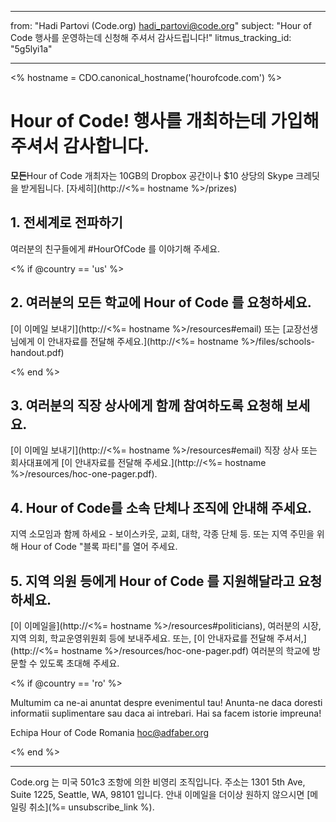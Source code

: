 * * *

from: "Hadi Partovi (Code.org) [&#104;&#x61;&#x64;&#105;&#x5f;&#112;&#x61;&#x72;&#116;&#x6f;&#118;&#x69;&#x40;&#99;&#x6f;&#100;&#x65;&#x2e;&#111;&#x72;&#103;](&#109;&#x61;&#105;&#x6c;&#x74;&#111;&#x3a;&#104;&#x61;&#x64;&#105;&#x5f;&#112;&#x61;&#x72;&#116;&#x6f;&#118;&#x69;&#x40;&#99;&#x6f;&#100;&#x65;&#x2e;&#111;&#x72;&#103;)" subject: "Hour of Code 행사를 운영하는데 신청해 주셔서 감사드립니다!" litmus_tracking_id: "5g5lyi1a"

* * *

<% hostname = CDO.canonical_hostname('hourofcode.com') %>

# Hour of Code! 행사를 개최하는데 가입해 주셔서 감사합니다.

**모든**Hour of Code 개최자는 10GB의 Dropbox 공간이나 $10 상당의 Skype 크레딧을 받게됩니다. [자세히](http://<%= hostname %>/prizes)

## 1. 전세계로 전파하기

여러분의 친구들에게 #HourOfCode 를 이야기해 주세요.

<% if @country == 'us' %>

## 2. 여러분의 모든 학교에 Hour of Code 를 요청하세요.

[이 이메일 보내기](http://<%= hostname %>/resources#email) 또는 [교장선생님에게 이 안내자료를 전달해 주세요.](http://<%= hostname %>/files/schools-handout.pdf)

<% end %>

## 3. 여러분의 직장 상사에게 함께 참여하도록 요청해 보세요.

[이 이메일 보내기](http://<%= hostname %>/resources#email) 직장 상사 또는 회사대표에게 [이 안내자료를 전달해 주세요.](http://<%= hostname %>/resources/hoc-one-pager.pdf).

## 4. Hour of Code를 소속 단체나 조직에 안내해 주세요.

지역 소모임과 함께 하세요 - 보이스카웃, 교회, 대학, 각종 단체 등. 또는 지역 주민을 위해 Hour of Code "블록 파티"를 열어 주세요.

## 5. 지역 의원 등에게 Hour of Code 를 지원해달라고 요청하세요.

[이 이메일을](http://<%= hostname %>/resources#politicians), 여러분의 시장, 지역 의회, 학교운영위원회 등에 보내주세요. 또는, [이 안내자료를 전달해 주셔서,](http://<%= hostname %>/resources/hoc-one-pager.pdf) 여러분의 학교에 방문할 수 있도록 초대해 주세요.

<% if @country == 'ro' %>

Multumim ca ne-ai anuntat despre evenimentul tau! Anunta-ne daca doresti informatii suplimentare sau daca ai intrebari. Hai sa facem istorie impreuna!

Echipa Hour of Code Romania hoc@adfaber.org

<% end %>

* * *

Code.org 는 미국 501c3 조항에 의한 비영리 조직입니다. 주소는 1301 5th Ave, Suite 1225, Seattle, WA, 98101 입니다. 안내 이메일을 더이상 원하지 않으시면 [메일링 취소](%= unsubscribe_link %).